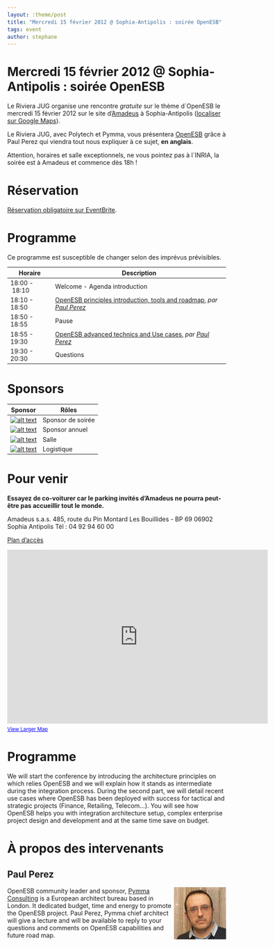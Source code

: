 ```yaml
---
layout: :theme/post
title: "Mercredi 15 février 2012 @ Sophia-Antipolis : soirée OpenESB"
tags: event
author: stephane
---
```


# Mercredi 15 février 2012 @ Sophia-Antipolis : soirée OpenESB

Le Riviera JUG organise une rencontre *gratuite* sur le thème d´OpenESB le mercredi 15 février 2012 sur le site d’[Amadeus](http://www.amadeus.com) à Sophia-Antipolis ([localiser sur Google Maps](http://maps.google.fr/maps?f=q&source=s_q&hl=en&geocode=&q=amadeus,+sophia-antipolis&sll=46.860191,1.73584&sspn=10.502605,18.215332&ie=UTF8&ll=43.623277,7.058501&spn=0.020939,0.051928&t=h&z=15&iwloc=A)).

Le Riviera JUG, avec Polytech et Pymma, vous présentera [OpenESB](http://openesb-dev.org) grâce à Paul Perez qui viendra tout nous expliquer à ce sujet, **en anglais**.

<div class='warning'>Attention, horaires et salle exceptionnels, ne vous pointez pas à l´INRIA, la soirée est à Amadeus et commence dès 18h !</div>

# Réservation

[Réservation obligatoire sur EventBrite](http://openesbnice2012-eorg.eventbrite.com/).

# Programme

<div class='warning'>Ce programme est susceptible de changer selon des imprévus prévisibles.</div>

|Horaire|Description|
|---|---|
|18:00 - 18:10|Welcome -  Agenda introduction|
|18:10 - 18:50|[OpenESB principles introduction, tools and roadmap](#Programme), _par [Paul Perez](#HPaulPerez)_|
|18:50 - 18:55|Pause|
|18:55 - 19:30|[OpenESB advanced technics and Use cases](#Programme), _par [Paul Perez](#HPaulPerez)_|
|19:30 - 20:30|Questions|

# Sponsors

|Sponsor|Rôles|
|---|---|
|[![alt text]({page.image('pymma.jpg')})](http://www.pymma.com) | Sponsor de soirée|
|[![alt text]({site.page('Sponsors/index.md').image('avisto-150.png')})](http://www.avisto.com) | Sponsor annuel|
|[![alt text]({site.page('Sponsors/index.md').image('amadeus.gif')})](http://www.amadeus.com)  | Salle|
|[![alt text]({site.page('Sponsors/index.md').image('polytech-150.jpg')})](http://www.polytech.unice.fr/)  | Logistique|

# Pour venir

**Essayez de co-voiturer car le parking invités d’Amadeus ne pourra peut-être pas accueillir tout le monde.**

Amadeus s.a.s.
485, route du Pin Montard
Les Bouillides - BP 69
06902 Sophia Antipolis
Tél : 04 92 94 60 00

[Plan d’accès](attach:Main/200907XX@amadeus-access.pdf)

<iframe width="600" height="400" frameborder="0" scrolling="no" marginheight="0" marginwidth="0" src="http://maps.google.fr/maps?f=q&amp;source=embed&amp;hl=en&amp;geocode=&amp;q=amadeus,+sophia-antipolis&amp;sll=46.860191,1.73584&amp;sspn=10.502605,18.215332&amp;ie=UTF8&amp;t=h&amp;cid=10740142577143277507&amp;hq=amadeus,+sophia-antipolis&amp;hnear=&amp;ll=43.632659,7.066183&amp;spn=0.020939,0.051928&amp;vpsrc=6&amp;iwloc=A&amp;output=embed"></iframe><br /><small><a href="http://maps.google.fr/maps?f=q&amp;source=embed&amp;hl=en&amp;geocode=&amp;q=amadeus,+sophia-antipolis&amp;sll=46.860191,1.73584&amp;sspn=10.502605,18.215332&amp;ie=UTF8&amp;t=h&amp;cid=10740142577143277507&amp;hq=amadeus,+sophia-antipolis&amp;hnear=&amp;ll=43.632659,7.066183&amp;spn=0.020939,0.051928&amp;vpsrc=6&amp;iwloc=A" style="color:#0000FF;text-align:left">View Larger Map</a></small>

# Programme

We will start the conference by introducing the architecture principles on which relies OpenESB and we will explain how it stands as intermediate during the integration process. During the second part, we will detail recent use cases where OpenESB has been deployed with success for tactical and strategic projects (Finance, Retailing, Telecom…). You will see how OpenESB helps you with integration architecture setup, complex enterprise project design and development and at the same time save on budget.

# À propos des intervenants

## Paul Perez

<img style='float: right' src='paul-perez.jpg'/>

OpenESB community leader and sponsor, [Pymma Consulting](http://www.pymma.com) is a European architect bureau based in London. It dedicated budget, time and energy to promote the OpenESB project. Paul Perez, Pymma chief architect will give a lecture and will be available to reply to your questions and comments on OpenESB capabilities and future road map.
